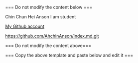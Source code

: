 === Do not modify the content below ===

Chin Chun Hei Anson
I am student

[My Github account](https://github.com/AhchinAnson)

https://github.com/AhchinAnson/index.md.git

=== Do not modify the content above===

=== Copy the above template and paste below and edit it ===
